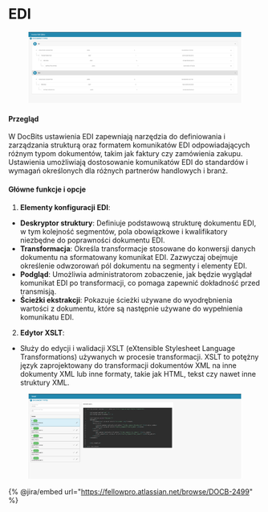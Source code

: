 # EDI

<figure><img src="../../../../.gitbook/assets/Bildschirmfoto 2024-05-08 um 09.49.21.png" alt=""><figcaption></figcaption></figure>

#### Przegląd

W DocBits ustawienia EDI zapewniają narzędzia do definiowania i zarządzania strukturą oraz formatem komunikatów EDI odpowiadających różnym typom dokumentów, takim jak faktury czy zamówienia zakupu. Ustawienia umożliwiają dostosowanie komunikatów EDI do standardów i wymagań określonych dla różnych partnerów handlowych i branż.

#### Główne funkcje i opcje

1. **Elementy konfiguracji EDI**:
* **Deskryptor struktury**: Definiuje podstawową strukturę dokumentu EDI, w tym kolejność segmentów, pola obowiązkowe i kwalifikatory niezbędne do poprawności dokumentu EDI.
* **Transformacja**: Określa transformacje stosowane do konwersji danych dokumentu na sformatowany komunikat EDI. Zazwyczaj obejmuje określenie odwzorowań pól dokumentu na segmenty i elementy EDI.
* **Podgląd**: Umożliwia administratorom zobaczenie, jak będzie wyglądał komunikat EDI po transformacji, co pomaga zapewnić dokładność przed transmisją.
* **Ścieżki ekstrakcji**: Pokazuje ścieżki używane do wyodrębnienia wartości z dokumentu, które są następnie używane do wypełnienia komunikatu EDI.
2. **Edytor XSLT**:
* Służy do edycji i walidacji XSLT (eXtensible Stylesheet Language Transformations) używanych w procesie transformacji. XSLT to potężny język zaprojektowany do transformacji dokumentów XML na inne dokumenty XML lub inne formaty, takie jak HTML, tekst czy nawet inne struktury XML.

<figure><img src="../../../../.gitbook/assets/Bildschirmfoto 2024-05-08 um 09.49.59.png" alt=""><figcaption></figcaption></figure>

{% @jira/embed url="https://fellowpro.atlassian.net/browse/DOCB-2499" %}
